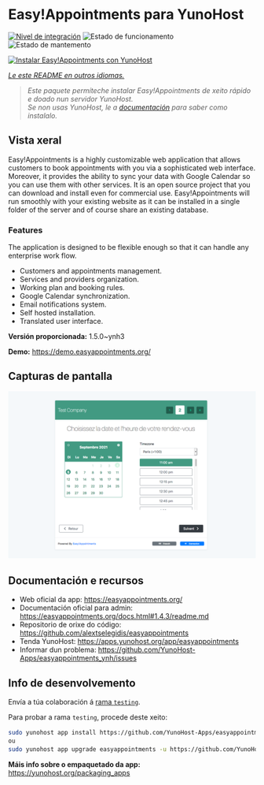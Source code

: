 <!--
NOTA: Este README foi creado automáticamente por <https://github.com/YunoHost/apps/tree/master/tools/readme_generator>
NON debe editarse manualmente.
-->

# Easy!Appointments para YunoHost

[![Nivel de integración](https://dash.yunohost.org/integration/easyappointments.svg)](https://ci-apps.yunohost.org/ci/apps/easyappointments/) ![Estado de funcionamento](https://ci-apps.yunohost.org/ci/badges/easyappointments.status.svg) ![Estado de mantemento](https://ci-apps.yunohost.org/ci/badges/easyappointments.maintain.svg)

[![Instalar Easy!Appointments con YunoHost](https://install-app.yunohost.org/install-with-yunohost.svg)](https://install-app.yunohost.org/?app=easyappointments)

*[Le este README en outros idiomas.](./ALL_README.md)*

> *Este paquete permíteche instalar Easy!Appointments de xeito rápido e doado nun servidor YunoHost.*  
> *Se non usas YunoHost, le a [documentación](https://yunohost.org/install) para saber como instalalo.*

## Vista xeral

Easy!Appointments is a highly customizable web application that allows customers to book appointments with you via a sophisticated web interface. Moreover, it provides the ability to sync your data with Google Calendar so you can use them with other services. It is an open source project that you can download and install even for commercial use. Easy!Appointments will run smoothly with your existing website as it can be installed in a single folder of the server and of course share an existing database.

### Features
The application is designed to be flexible enough so that it can handle any enterprise work flow.

- Customers and appointments management.
- Services and providers organization.
- Working plan and booking rules.
- Google Calendar synchronization.
- Email notifications system.
- Self hosted installation.
- Translated user interface.


**Versión proporcionada:** 1.5.0~ynh3

**Demo:** <https://demo.easyappointments.org/>

## Capturas de pantalla

![Captura de pantalla de Easy!Appointments](./doc/screenshots/screenshots.png)

## Documentación e recursos

- Web oficial da app: <https://easyappointments.org/>
- Documentación oficial para admin: <https://easyappointments.org/docs.html#1.4.3/readme.md>
- Repositorio de orixe do código: <https://github.com/alextselegidis/easyappointments>
- Tenda YunoHost: <https://apps.yunohost.org/app/easyappointments>
- Informar dun problema: <https://github.com/YunoHost-Apps/easyappointments_ynh/issues>

## Info de desenvolvemento

Envía a túa colaboración á [rama `testing`](https://github.com/YunoHost-Apps/easyappointments_ynh/tree/testing).

Para probar a rama `testing`, procede deste xeito:

```bash
sudo yunohost app install https://github.com/YunoHost-Apps/easyappointments_ynh/tree/testing --debug
ou
sudo yunohost app upgrade easyappointments -u https://github.com/YunoHost-Apps/easyappointments_ynh/tree/testing --debug
```

**Máis info sobre o empaquetado da app:** <https://yunohost.org/packaging_apps>

